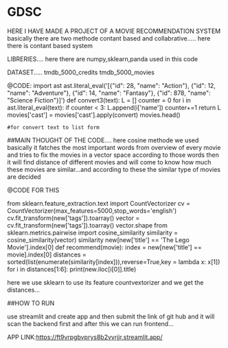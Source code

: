 # GDSC
HERE I HAVE MADE A PROJECT OF A MOVIE RECOMMENDATION SYSTEM 
basically there are two methode 
contant based and collabrative.....
here there is contant based system

LIBRERIES....
here there are numpy,sklearn,panda used in this code



DATASET.....
tmdb_5000_credits
tmdb_5000_movies


@CODE:
import ast
ast.literal_eval('[{"id": 28, "name": "Action"}, {"id": 12, "name": "Adventure"}, {"id": 14, "name": "Fantasy"}, {"id": 878, "name": "Science Fiction"}]')
def convert3(text):
    L = []
    counter = 0
    for i in ast.literal_eval(text):
        if counter < 3:
            L.append(i['name'])
        counter+=1
    return L 
movies['cast'] = movies['cast'].apply(convert)
movies.head()

    #for convert text to list form


##MAIN THOUGHT OF THE CODE....
here cosine methode we used basically it fatches the most important words from overview of every movie and tries to fix the movies in a vector space according to those words then it will find distance of different movies and will come to know how much these movies are similar...and according to these the similar type of movies are decided



@CODE FOR THIS


from sklearn.feature_extraction.text import CountVectorizer
cv = CountVectorizer(max_features=5000,stop_words='english')
cv.fit_transform(new['tags']).toarray()
vector = cv.fit_transform(new['tags']).toarray()
vector.shape
from sklearn.metrics.pairwise import cosine_similarity
similarity = cosine_similarity(vector)
similarity
new[new['title'] == 'The Lego Movie'].index[0]
def recommend(movie):
    index = new[new['title'] == movie].index[0]
    distances = sorted(list(enumerate(similarity[index])),reverse=True,key = lambda x: x[1])
    for i in distances[1:6]:
        print(new.iloc[i[0]].title)


here we use sklearn to use its feature countvextorizer and we get the distances...




##HOW TO RUN 

use streamlit and create app
and then submit the link of git hub and it will scan the backend first and after this we can run frontend...


APP LINK:https://ft9vrpgbvprys8b2vvrjjr.streamlit.app/

    
